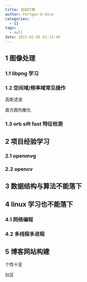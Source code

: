 ```yaml
---
title: 目前打算
author: Portgas·D·Asce
categories:
  - []
tags:
  - null
date: 2021-02-05 01:13:48
---
```


<!--more-->

## 1 图像处理
### 1.1 libpng 学习

### 1.2 空间域/频率域常见操作
高斯滤波

直方图均衡化

### 1.3 orb sift fast 特征检测


## 2 项目经验学习
### 2.1 openmvg
### 2.2 opencv

## 3 数据结构与算法不能落下

## 4 linux 学习也不能落下
### 4.1 网络编程
### 4.2 多线程多进程

## 5 博客网站构建
个性十足

社区


